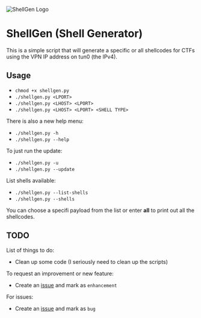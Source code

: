 ![ShellGen Logo](https://raw.githubusercontent.com/realagentwhite/ShellGen/master/logo.png)

# ShellGen (Shell Generator)

This is a simple script that will generate a specific or all shellcodes for CTFs using the VPN IP address on tun0 (the IPv4).

## Usage
- `chmod +x shellgen.py`
- `./shellgen.py <LPORT>`
- `./shellgen.py <LHOST> <LPORT>`
- `./shellgen.py <LHOST> <LPORT> <SHELL TYPE>`

There is also a new help menu:
- `./shellgen.py -h`
- `./shellgen.py --help`

To just run the update:
- `./shellgen.py -u`
- `./shellgen.py --update`

List shells available:
- `./shellgen.py --list-shells`
- `./shellgen.py --shells`


You can choose a specifi payload from the list or enter **all** to print out all the shellcodes.

## TODO

List of things to do:

- Clean up some code (I seriously need to clean up the scripts)

To request an improvement or new feature:
- Create an [issue](https://github.com/realagentwhite/ShellGen/issues/new) and mark as `enhancement`

For issues:
- Create an [issue](https://github.com/realagentwhite/ShellGen/issues/new) and mark as `bug`
